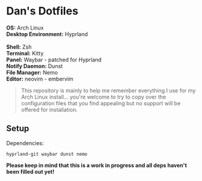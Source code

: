 # Dan's Dotfiles
**OS:** Arch Linux  
**Desktop Environment:** Hyprland  
<br>
**Shell:**               Zsh  
**Terminal:**            Kitty  
**Panel:** Waybar - patched for Hyprland  
**Notify Daemon:** Dunst  
**File Manager:** Nemo  
**Editor:** neovim  - embervim  

> This repository is mainly to help me remember everything I use for my 
Arch Linux install... you're welcome to try to copy over the configuration files
that you find appealing but no support will be offered for installation.


## Setup  

Dependencies:
```
hyprland-git waybar dunst nemo
```


**Please keep in mind that this is a work in progress and all deps haven't
been filled out yet!**


